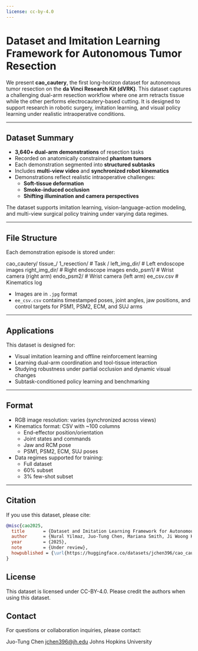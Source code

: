 ```yaml
---
license: cc-by-4.0
---
```



# Dataset and Imitation Learning Framework for Autonomous Tumor Resection

We present **cao_cautery**, the first long-horizon dataset for autonomous tumor resection on the **da Vinci Research Kit (dVRK)**. This dataset captures a challenging dual-arm resection workflow where one arm retracts tissue while the other performs electrocautery-based cutting. It is designed to support research in robotic surgery, imitation learning, and visual policy learning under realistic intraoperative conditions.

---

## Dataset Summary

- **3,640+ dual-arm demonstrations** of resection tasks
- Recorded on anatomically constrained **phantom tumors**
- Each demonstration segmented into **structured subtasks**
- Includes **multi-view video** and **synchronized robot kinematics**
- Demonstrations reflect realistic intraoperative challenges:
  - **Soft-tissue deformation**
  - **Smoke-induced occlusion**
  - **Shifting illumination and camera perspectives**

The dataset supports imitation learning, vision-language-action modeling, and multi-view surgical policy training under varying data regimes.

---

## File Structure

Each demonstration episode is stored under:

cao_cautery/
tissue_<id>/
1_resection/ # Task
<timestamp>/
left_img_dir/ # Left endoscope images
right_img_dir/ # Right endoscope images
endo_psm1/ # Wrist camera (right arm)
endo_psm2/ # Wrist camera (left arm)
ee_csv.csv # Kinematics log


- Images are in `.jpg` format
- `ee_csv.csv` contains timestamped poses, joint angles, jaw positions, and control targets for PSM1, PSM2, ECM, and SUJ arms

---

## Applications

This dataset is designed for:
- Visual imitation learning and offline reinforcement learning
- Learning dual-arm coordination and tool-tissue interaction
- Studying robustness under partial occlusion and dynamic visual changes
- Subtask-conditioned policy learning and benchmarking

---

## Format

- RGB image resolution: varies (synchronized across views)
- Kinematics format: CSV with ~100 columns
  - End-effector position/orientation
  - Joint states and commands
  - Jaw and RCM pose
  - PSM1, PSM2, ECM, SUJ poses
- Data regimes supported for training:
  - Full dataset
  - 60% subset
  - 3% few-shot subset

---

## Citation

If you use this dataset, please cite:

```bibtex
@misc{cao2025,
  title       = {Dataset and Imitation Learning Framework for Autonomous Tumor Resection},
  author      = {Nural Yilmaz, Juo-Tung Chen, Mariana Smith, Ji Woong Kim, Brendan Burkhart, Axel Krieger},
  year        = {2025},
  note        = {Under review},
  howpublished = {\url{https://huggingface.co/datasets/jchen396/cao_cautery}}
}
```
## License
This dataset is licensed under CC-BY-4.0. Please credit the authors when using this dataset.

## Contact
For questions or collaboration inquiries, please contact:

Juo-Tung Chen
jchen396@jh.edu
Johns Hopkins University
